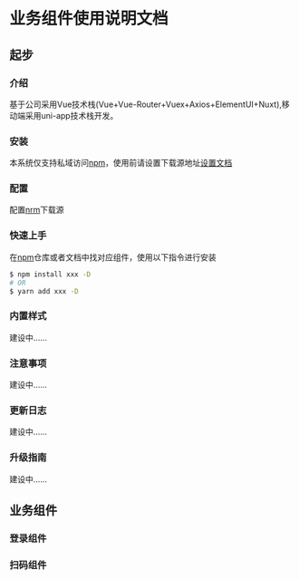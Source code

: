 # 业务组件使用说明文档

## 起步

###  介绍

基于公司采用Vue技术栈(Vue+Vue-Router+Vuex+Axios+ElementUI+Nuxt),移动端采用uni-app技术栈开发。

###  安装

本系统仅支持私域访问[npm](http://192.168.2.243:4873/)，使用前请设置下载源地址[设置文档](/stack/混合APP打包.html#npm发布组件)

### 配置

配置[nrm](http://eui.ak1ak1.net/stack/混合APP打包.html#npm发布组件)下载源

### 快速上手

在[npm](http://192.168.2.243:4873/)仓库或者文档中找对应组件，使用以下指令进行安装

```bash
$ npm install xxx -D
# OR 
$ yarn add xxx -D
```



### 内置样式

建设中……

### 注意事项

建设中……

### 更新日志

建设中……

### 升级指南

建设中……

## 业务组件
### 登录组件



### 扫码组件



